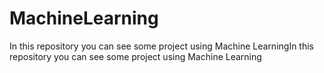 # MachineLearning
In this repository you can see some project using Machine LearningIn this repository you can see some project using Machine Learning
